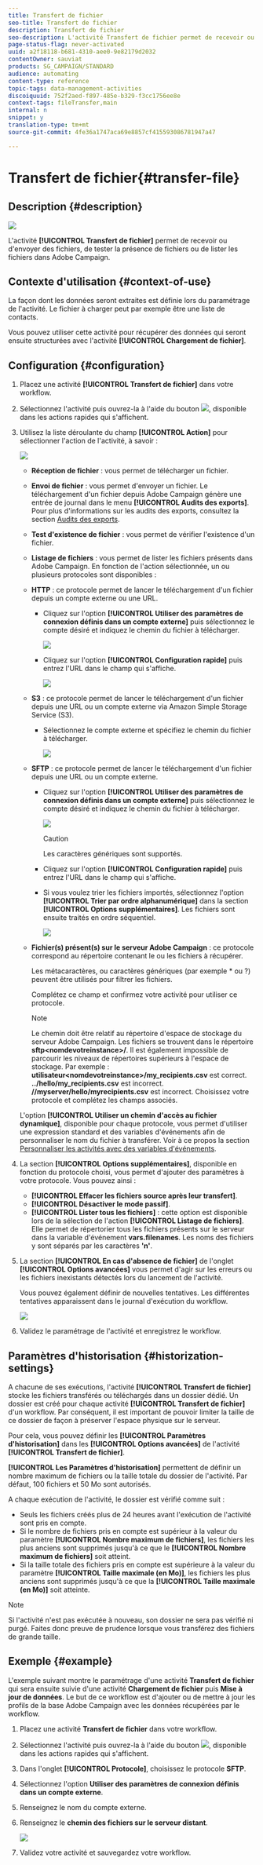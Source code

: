 ```yaml
---
title: Transfert de fichier
seo-title: Transfert de fichier
description: Transfert de fichier
seo-description: L'activité Transfert de fichier permet de recevoir ou d'envoyer des fichiers, de tester la présence de fichiers ou de lister les fichiers dans Adobe Campaign.
page-status-flag: never-activated
uuid: a2f18118-b681-4310-aee0-9e82179d2032
contentOwner: sauviat
products: SG_CAMPAIGN/STANDARD
audience: automating
content-type: reference
topic-tags: data-management-activities
discoiquuid: 752f2aed-f897-485e-b329-f3cc1756ee8e
context-tags: fileTransfer,main
internal: n
snippet: y
translation-type: tm+mt
source-git-commit: 4fe36a1747aca69e8857cf415593086781947a47

---
```



# Transfert de fichier{#transfer-file}

## Description {#description}

![](assets/file_transfer.png)

L'activité **[!UICONTROL Transfert de fichier]** permet de recevoir ou d'envoyer des fichiers, de tester la présence de fichiers ou de lister les fichiers dans Adobe Campaign.

## Contexte d'utilisation {#context-of-use}

La façon dont les données seront extraites est définie lors du paramétrage de l'activité. Le fichier à charger peut par exemple être une liste de contacts.

Vous pouvez utiliser cette activité pour récupérer des données qui seront ensuite structurées avec l'activité **[!UICONTROL Chargement de fichier]**.

## Configuration {#configuration}

1. Placez une activité **[!UICONTROL Transfert de fichier]** dans votre workflow.
1. Sélectionnez l'activité puis ouvrez-la à l'aide du bouton ![](assets/edit_darkgrey-24px.png), disponible dans les actions rapides qui s'affichent.
1. Utilisez la liste déroulante du champ **[!UICONTROL Action]** pour sélectionner l'action de l'activité, à savoir :

   ![](assets/wkf_file_transfer_01.png)

   * **Réception de fichier** : vous permet de télécharger un fichier.
   * **Envoi de fichier** : vous permet d'envoyer un fichier. Le téléchargement d'un fichier depuis Adobe Campaign génère une entrée de journal dans le menu **[!UICONTROL Audits des exports]**. Pour plus d'informations sur les audits des exports, consultez la section [Audits des exports](../../administration/using/auditing-export-logs.md).
   * **Test d'existence de fichier** : vous permet de vérifier l'existence d'un fichier.
   * **Listage de fichiers** : vous permet de lister les fichiers présents dans Adobe Campaign.
   En fonction de l'action sélectionnée, un ou plusieurs protocoles sont disponibles :

   * **HTTP** : ce protocole permet de lancer le téléchargement d'un fichier depuis un compte externe ou une URL.

      * Cliquez sur l'option **[!UICONTROL Utiliser des paramètres de connexion définis dans un compte externe]** puis sélectionnez le compte désiré et indiquez le chemin du fichier à télécharger.

         ![](assets/wkf_file_transfer_03.png)

      * Cliquez sur l'option **[!UICONTROL Configuration rapide]** puis entrez l'URL dans le champ qui s'affiche.

         ![](assets/wkf_file_transfer_04.png)
   * **S3** : ce protocole permet de lancer le téléchargement d'un fichier depuis une URL ou un compte externe via Amazon Simple Storage Service (S3).

      * Sélectionnez le compte externe et spécifiez le chemin du fichier à télécharger.

         ![](assets/wkf_file_transfer_08.png)
   * **SFTP** : ce protocole permet de lancer le téléchargement d'un fichier depuis une URL ou un compte externe.

      * Cliquez sur l'option **[!UICONTROL Utiliser des paramètres de connexion définis dans un compte externe]** puis sélectionnez le compte désiré et indiquez le chemin du fichier à télécharger.

         ![](assets/wkf_file_transfer_07.png)

         >[!CAUTION]
         >
         >Les caractères génériques sont supportés.

      * Cliquez sur l'option **[!UICONTROL Configuration rapide]** puis entrez l'URL dans le champ qui s'affiche.
      * Si vous voulez trier les fichiers importés, sélectionnez l'option **[!UICONTROL Trier par ordre alphanumérique]** dans la section **[!UICONTROL Options supplémentaires]**. Les fichiers sont ensuite traités en ordre séquentiel.

         ![](assets/wkf_file_transfer_sort.png)
   * **Fichier(s) présent(s) sur le serveur Adobe Campaign** : ce protocole correspond au répertoire contenant le ou les fichiers à récupérer.

      Les métacaractères, ou caractères génériques (par exemple * ou ?) peuvent être utilisés pour filtrer les fichiers.

      Complétez ce champ et confirmez votre activité pour utiliser ce protocole.

      >[!NOTE]
      >
      >Le chemin doit être relatif au répertoire d'espace de stockage du serveur Adobe Campaign. Les fichiers se trouvent dans le répertoire **sftp&lt;nomdevotreinstance&gt;/**. Il est également impossible de parcourir les niveaux de répertoires supérieurs à l'espace de stockage. Par exemple : **utilisateur&lt;nomdevotreinstance&gt;/my_recipients.csv** est correct. **../hello/my_recipients.csv** est incorrect. **//myserver/hello/myrecipients.csv** est incorrect.
   Choisissez votre protocole et complétez les champs associés.

   L'option **[!UICONTROL Utiliser un chemin d'accès au fichier dynamique]**, disponible pour chaque protocole, vous permet d'utiliser une expression standard et des variables d'événements afin de personnaliser le nom du fichier à transférer. Voir à ce propos la section [Personnaliser les activités avec des variables d'événements](../../automating/using/calling-a-workflow-with-external-parameters.md#customizing-activities-with-events-variables).

1. La section **[!UICONTROL Options supplémentaires]**, disponible en fonction du protocole choisi, vous permet d'ajouter des paramètres à votre protocole. Vous pouvez ainsi :

   * **[!UICONTROL Effacer les fichiers source après leur transfert]**.
   * **[!UICONTROL Désactiver le mode passif]**.
   * **[!UICONTROL Lister tous les fichiers]** : cette option est disponible lors de la sélection de l'action **[!UICONTROL Listage de fichiers]**. Elle permet de répertorier tous les fichiers présents sur le serveur dans la variable d'événement **vars.filenames**. Les noms des fichiers y sont séparés par les caractères **'n'**.

1. La section **[!UICONTROL En cas d'absence de fichier]** de l'onglet **[!UICONTROL Options avancées]** vous permet d'agir sur les erreurs ou les fichiers inexistants détectés lors du lancement de l'activité.

   Vous pouvez également définir de nouvelles tentatives. Les différentes tentatives apparaissent dans le journal d'exécution du workflow.

   ![](assets/wkf_file_transfer_09.png)

1. Validez le paramétrage de l'activité et enregistrez le workflow.

## Paramètres d'historisation  {#historization-settings}

A chacune de ses exécutions, l'activité **[!UICONTROL Transfert de fichier]** stocke les fichiers transférés ou téléchargés dans un dossier dédié. Un dossier est créé pour chaque activité **[!UICONTROL Transfert de fichier]** d'un workflow. Par conséquent, il est important de pouvoir limiter la taille de ce dossier de façon à préserver l'espace physique sur le serveur.

Pour cela, vous pouvez définir les **[!UICONTROL Paramètres d'historisation]** dans les **[!UICONTROL Options avancées]** de l'activité **[!UICONTROL Transfert de fichier]**.

**[!UICONTROL Les Paramètres d'historisation]** permettent de définir un nombre maximum de fichiers ou la taille totale du dossier de l'activité. Par défaut, 100 fichiers et 50 Mo sont autorisés.

A chaque exécution de l'activité, le dossier est vérifié comme suit :

* Seuls les fichiers créés plus de 24 heures avant l'exécution de l'activité sont pris en compte.
* Si le nombre de fichiers pris en compte est supérieur à la valeur du paramètre **[!UICONTROL Nombre maximum de fichiers]**, les fichiers les plus anciens sont supprimés jusqu'à ce que le **[!UICONTROL Nombre maximum de fichiers]** soit atteint.
* Si la taille totale des fichiers pris en compte est supérieure à la valeur du paramètre **[!UICONTROL Taille maximale (en Mo)]**, les fichiers les plus anciens sont supprimés jusqu'à ce que la **[!UICONTROL Taille maximale (en Mo)]** soit atteinte.

>[!NOTE]
Si l'activité n'est pas exécutée à nouveau, son dossier ne sera pas vérifié ni purgé. Faites donc preuve de prudence lorsque vous transférez des fichiers de grande taille.

## Exemple {#example}

L'exemple suivant montre le paramétrage d'une activité **Transfert de fichier** qui sera ensuite suivie d'une activité **Chargement de fichier** puis **Mise à jour de données**. Le but de ce workflow est d'ajouter ou de mettre à jour les profils de la base Adobe Campaign avec les données récupérées par le workflow.

1. Placez une activité **Transfert de fichier** dans votre workflow.
1. Sélectionnez l'activité puis ouvrez-la à l'aide du bouton ![](assets/edit_darkgrey-24px.png), disponible dans les actions rapides qui s'affichent.
1. Dans l'onglet **[!UICONTROL Protocole]**, choisissez le protocole **SFTP**.
1. Sélectionnez l'option **Utiliser des paramètres de connexion définis dans un compte externe**.
1. Renseignez le nom du compte externe.
1. Renseignez le **chemin des fichiers sur le serveur distant**.

   ![](assets/wkf_file_transfer_07.png)

1. Validez votre activité et sauvegardez votre workflow.

